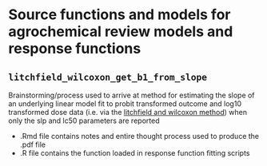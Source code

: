 # Source functions and models for agrochemical review models and response functions  

## `litchfield_wilcoxon_get_b1_from_slope`  
Brainstorming/process used to arrive at method for estimating the slope of an underlying linear model fit to probit transformed outcome and log10 transformed dose data (i.e. via the [litchfield and wilcoxon method](http://jpet.aspetjournals.org/content/96/2/99)) when only the slp and lc50 parameters are reported  
+ .Rmd file contains notes and entire thought process used to produce the .pdf file
+ .R file contains the function loaded in response function fitting scripts  

